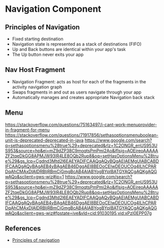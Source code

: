 # Navigation Component

## Principles of Navigation

- Fixed starting destination
- Navigation state is represented as a stack of destinations (FIFO)
- Up and Back buttons are identical within your app's task
- The Up button never exits your app

## Nav Host Fragment

- Navigation Fragment: acts as host for each of the fragments in the activity navigation graph
- Swaps fragments in and out as users navigate through your app
- Automatically manages and creates appropriate Navigation back stack

## Menu

https://stackoverflow.com/questions/75163497/i-cant-work-menuprovider-in-fragment-for-menu
https://stackoverflow.com/questions/71917856/sethasoptionsmenuboolean-unit-is-deprecated-deprecated-in-java
https://www.google.com/search?q=sethasoptionsmenu%28true%29+deprecated&rlz=1C2ONGR_enUS953US953&source=hp&ei=mZ9dZP38C9moqtsPmPmi2Ao&iflsig=AOEireoAAAAAZF2tqeDkGG8APMJW93lR4LE8OQb2Rup8&oq=setHasOptionsMenu%28true%29&gs_lcp=Cgdnd3Mtd2l6EAEYADIFCAAQgAQyBQgAEIAEMgUIABCABDIFCAAQgAQyBAgAEB4yBAgAEB46DggAEI8BEOoCEIwDEOUCOg4ILhCPARDqAhCMAxDlAlDRBljRBmCjGmgBcAB4AIABYogBYpIBATGYAQCgAQKgAQGwAQo&sclient=gws-wiz#ip=1
https://www.google.com/search?q=sethasoptionsmenu%28true%29+deprecated&rlz=1C2ONGR_enUS953US953&source=hp&ei=mZ9dZP38C9moqtsPmPmi2Ao&iflsig=AOEireoAAAAAZF2tqeDkGG8APMJW93lR4LE8OQb2Rup8&oq=setHasOptionsMenu%28true%29&gs_lcp=Cgdnd3Mtd2l6EAEYADIFCAAQgAQyBQgAEIAEMgUIABCABDIFCAAQgAQyBAgAEB4yBAgAEB46DggAEI8BEOoCEIwDEOUCOg4ILhCPARDqAhCMAxDlAlDRBljRBmCjGmgBcAB4AIABYogBYpIBATGYAQCgAQKgAQGwAQo&sclient=gws-wiz#fpstate=ive&vld=cid:91030195,vid:xPzI0EPP07g


## References

- [Principles of navigation](https://developer.android.com/guide/navigation/navigation-principles)

